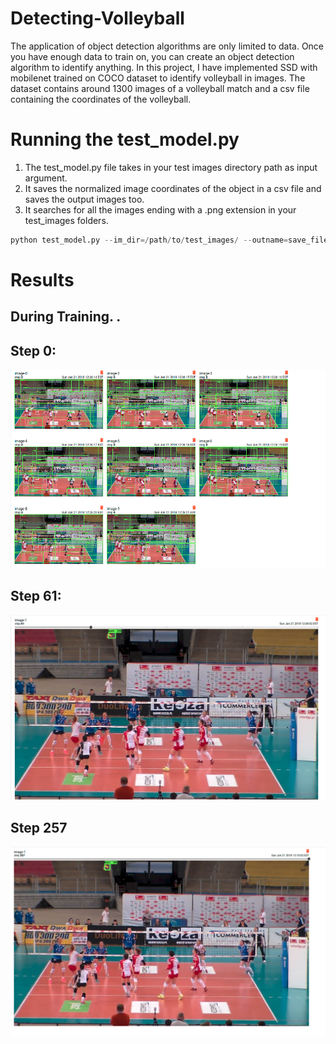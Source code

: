 # Detecting-Volleyball



The application of object detection algorithms are only limited to data. Once you have enough data to train on, you can create an object detection algorithm to identify anything. In this project, I have implemented SSD with mobilenet trained on COCO dataset to identify volleyball in images. The dataset contains around 1300 images of a volleyball match and a csv file containing the coordinates of the volleyball. 

# Running the test_model.py

1. The test_model.py file takes in your test images directory path as input argument.
2. It saves the normalized image coordinates of the object in a csv file and saves the output images too.
3. It searches for all the images ending with a .png extension in your test_images folders. 

```python 
python test_model.py --im_dir=/path/to/test_images/ --outname=save_file.csv
```


# Results

## During Training. .

## Step 0:

![alt text](https://raw.githubusercontent.com/shreyas0906/Detecting-Volleyball/master/SSD_initial.png)

## Step 61:

![alt text](https://raw.githubusercontent.com/shreyas0906/Detecting-Volleyball/master/SSD-61.png)

## Step 257

![alt text](https://raw.githubusercontent.com/shreyas0906/Detecting-Volleyball/master/SSD-257.png)


